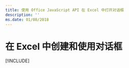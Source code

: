 ```yaml
---
title: 使用 Office JavaScript API 在 Excel 中打开对话框
description: ''
ms.date: 01/08/2018
---
```


# <a name="create-and-use-a-dialog-in-excel"></a>在 Excel 中创建和使用对话框

[!INCLUDE[](../includes/excel-tutorial-open-dialog.md)]